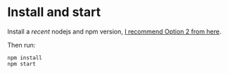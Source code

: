 # Install and start

Install a *recent* nodejs and npm version, [I recommend Option 2 from here](https://www.digitalocean.com/community/tutorials/how-to-install-node-js-on-ubuntu-20-04-de).

Then run:

~~~
npm install
npm start
~~~
